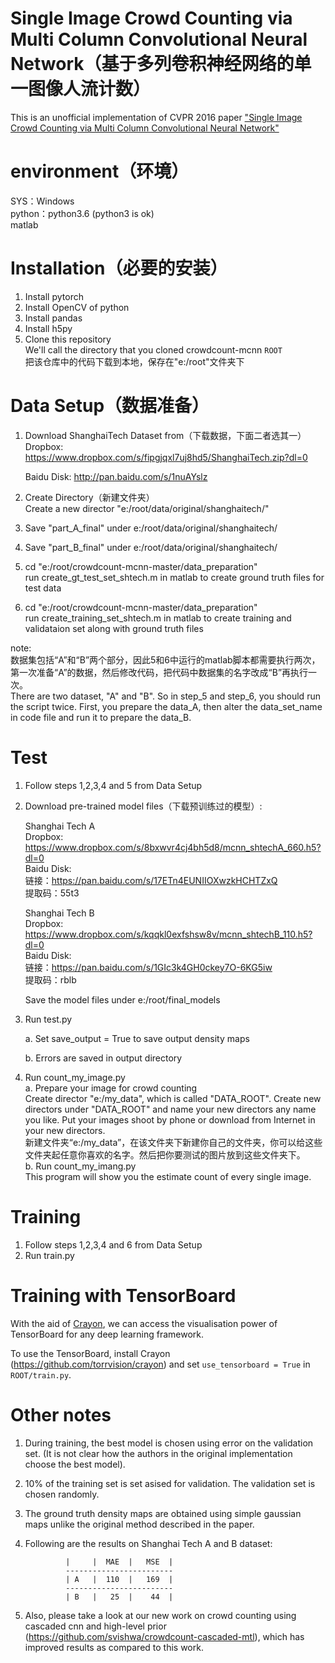 # Single Image Crowd Counting via Multi Column Convolutional Neural Network（基于多列卷积神经网络的单一图像人流计数）

This is an unofficial implementation of CVPR 2016 paper ["Single Image Crowd Counting via Multi Column Convolutional Neural Network"](http://www.cv-foundation.org/openaccess/content_cvpr_2016/papers/Zhang_Single-Image_Crowd_Counting_CVPR_2016_paper.pdf)

# environment（环境）
  SYS：Windows  
  python：python3.6 (python3 is ok)  
  matlab  

# Installation（必要的安装）
1. Install pytorch
2. Install OpenCV of python
3. Install pandas
4. Install h5py
5. Clone this repository  
  We'll call the directory that you cloned crowdcount-mcnn `ROOT`  
  把该仓库中的代码下载到本地，保存在"e:/root"文件夹下

# Data Setup（数据准备）
1. Download ShanghaiTech Dataset from（下载数据，下面二者选其一）   
   Dropbox:   https://www.dropbox.com/s/fipgjqxl7uj8hd5/ShanghaiTech.zip?dl=0
   
   Baidu Disk: http://pan.baidu.com/s/1nuAYslz
2. Create Directory（新建文件夹）  
  Create a new director "e:/root/data/original/shanghaitech/"
3. Save "part_A_final" under e:/root/data/original/shanghaitech/
4. Save "part_B_final" under e:/root/data/original/shanghaitech/
5. cd "e:/root/crowdcount-mcnn-master/data_preparation"  
   run create_gt_test_set_shtech.m in matlab to create ground truth files for test data
6. cd "e:/root/crowdcount-mcnn-master/data_preparation"  
   run create_training_set_shtech.m in matlab to create training and validataion set along with ground truth files  
   
note:  
    数据集包括“A”和“B”两个部分，因此5和6中运行的matlab脚本都需要执行两次，第一次准备“A”的数据，然后修改代码，把代码中数据集的名字改成“B”再执行一次。  
    There are two dataset, "A" and "B". So in step_5 and step_6, you should run the script twice. First, you prepare the data_A, then alter the data_set_name in code file and run it to prepare the data_B.  
    

# Test
1. Follow steps 1,2,3,4 and 5 from Data Setup
2. Download pre-trained model files（下载预训练过的模型）:  

   Shanghai Tech A  
	 Dropbox:  
	     https://www.dropbox.com/s/8bxwvr4cj4bh5d8/mcnn_shtechA_660.h5?dl=0  
	 Baidu Disk:  
	     链接：https://pan.baidu.com/s/17ETn4EUNIIOXwzkHCHTZxQ  
             提取码：55t3 
   
   Shanghai Tech B  
	 Dropbox:
	     https://www.dropbox.com/s/kqqkl0exfshsw8v/mcnn_shtechB_110.h5?dl=0  
	 Baidu Disk:  
	     链接：https://pan.baidu.com/s/1GIc3k4GH0ckey7O-6KG5iw  
	     提取码：rblb 
   
   Save the model files under e:/root/final_models
   
3. Run test.py

	a. Set save_output = True to save output density maps
	
	b. Errors are saved in  output directory

4. Run count_my_image.py  
    a. Prepare your image for crowd counting  
    	Create director "e:/my_data", which is called "DATA_ROOT". Create new directors under "DATA_ROOT" and name your new directors any name you like. Put your images shoot by phone or download from Internet in your new directors.  
        新建文件夹“e:/my_data”，在该文件夹下新建你自己的文件夹，你可以给这些文件夹起任意你喜欢的名字。然后把你要测试的图片放到这些文件夹下。  
    b. Run count_my_imang.py  
        This program will show you the estimate count of every single image.
# Training
1. Follow steps 1,2,3,4 and 6 from Data Setup
2. Run train.py


# Training with TensorBoard
With the aid of [Crayon](https://github.com/torrvision/crayon),
we can access the visualisation power of TensorBoard for any 
deep learning framework.

To use the TensorBoard, install Crayon (https://github.com/torrvision/crayon)
and set `use_tensorboard = True` in `ROOT/train.py`.

# Other notes
1. During training, the best model is chosen using error on the validation set. (It is not clear how the authors in the original implementation choose the best model).
2. 10% of the training set is set asised for validation. The validation set is chosen randomly.
3. The ground truth density maps are obtained using simple gaussian maps unlike the original method described in the paper.
4. Following are the results on  Shanghai Tech A and B dataset:
		
                |     |  MAE  |   MSE  |
                ------------------------
                | A   |  110  |   169  |
                ------------------------
                | B   |   25  |    44  |
		
5. Also, please take a look at our new work on crowd counting using cascaded cnn and high-level prior (https://github.com/svishwa/crowdcount-cascaded-mtl),  which has improved results as compared to this work. 
               

